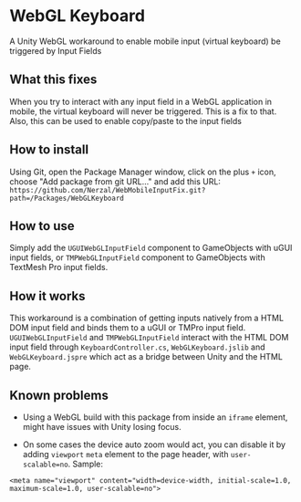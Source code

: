 # WebGL Keyboard
A Unity WebGL workaround to enable mobile input (virtual keyboard) be triggered by Input Fields

## What this fixes
When you try to interact with any input field in a WebGL application in mobile, the virtual keyboard will never be triggered. This is a fix to that. Also, this can be used to enable copy/paste to the input fields

## How to install
Using Git, open the Package Manager window, click on the plus `+` icon, choose "Add package from git URL..." and add this URL:
`https://github.com/Nerzal/WebMobileInputFix.git?path=/Packages/WebGLKeyboard`

## How to use
Simply add the `UGUIWebGLInputField` component to GameObjects with uGUI input fields, or `TMPWebGLInputField` component to GameObjects with TextMesh Pro input fields.

## How it works
This workaround is a combination of getting inputs natively from a HTML DOM input field and binds them to a uGUI or TMPro input field.
`UGUIWebGLInputField` and `TMPWebGLInputField` interact with the HTML DOM input field through `KeyboardController.cs`, `WebGLKeyboard.jslib` and `WebGLKeyboard.jspre` which act as a bridge between Unity and the HTML page.

## Known problems
- Using a WebGL build with this package from inside an `iframe` element, might have issues with Unity losing focus.

- On some cases the device auto zoom would act, you can disable it by adding `viewport` `meta` element to the page header, with `user-scalable=no`.
Sample:
```
<meta name="viewport" content="width=device-width, initial-scale=1.0, maximum-scale=1.0, user-scalable=no">
```
